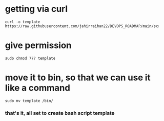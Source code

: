 # getting via curl


    curl -o template https://raw.githubusercontent.com/jahirraihan22/DEVOPS_ROADMAP/main/scripts/bash_script/template.sh
    
    
# give permission


    sudo chmod 777 template
   
   
# move it to bin, so that we can use it like a command


    
    sudo mv template /bin/
  
  
  
  
### that's it, all set to create bash script template
